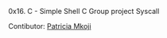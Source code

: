 0x16. C - Simple Shell
C
Group project
Syscall

Contibutor: [Patricia Mkoji](https://github.com/PatriciaMkoji)
